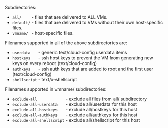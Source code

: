 
Subdirectories:

* `all/    `  - files that are delivered to ALL VMs.
* `default/`  - files that are delivered to VMs without their own host-specific files.
* `vmname/ `  - host-specific files.

Filenames supported in all of the above subdirectories are:

* `userdata   ` - generic text/cloud-config userdata items
* `hostkeys   ` - ssh host keys to prevent the VM from generating new keys on every reboot (text/cloud-config)
* `authkeys   ` - ssh auth keys that are added to root and the first user (text/cloud-config)
* `shellscript` - text/x-shellscript
  
Filenames supported in vmname/ subdirectories:

* `exclude-all            ` - exclude all files from all/ subdirectory
* `exclude-all-userdata   ` - exclude all/userdata for this host
* `exclude-all-hostkeys   ` - exclude all/hostkeys for this host
* `exclude-all-authkeys   ` - exclude all/authkeys for this host
* `exclude-all-shellscript` - exclude all/shellscript for this host
